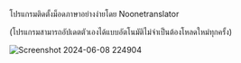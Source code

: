 โปรแกรมติดตั้งม็อดภาษาอย่างง่ายโดย Noonetranslator

(โปรแกรมสามารถอัปเดตตัวเองได้แบบอัตโนมัติไม่จำเป็นต้องโหลดใหม่ทุกครั้ง)

![Screenshot 2024-06-08 224904](https://github.com/Johntaber0007/NoOneModInstaller/assets/120932061/23ed197f-6969-45f0-94a2-a786da39769c)
